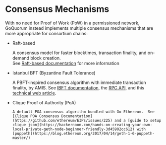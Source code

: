 # Consensus Mechanisms 

With no need for Proof of Work (PoW) in a permissioned network, GoQuorum instead implements multiple
consensus mechanisms that are more appropriate for consortium chains:  

* Raft-based
   
     A consensus model for faster blocktimes, transaction finality, and on-demand block creation.  
  See [Raft-based documentation](Raft.md) for more information

* Istanbul BFT (Byzantine Fault Tolerance)
    
     A PBFT-inspired consensus algorithm with immediate transaction finality, by AMIS.
    See [IBFT documentation](IBFT.md), the [RPC API](../../Reference/Consensus/IBFT-RPC-API.md),
    and this [technical web article](https://medium.com/getamis/istanbul-bft-ibft-c2758b7fe6ff). 

* Clique Proof of Authority (PoA)
     
      A default POA consensus algorithm bundled with Go Ethereum.  See [Clique POA Consensus Documentation](https://github.com/ethereum/EIPs/issues/225) and a [guide to setup clique json](https://hackernoon.com/hands-on-creating-your-own-local-private-geth-node-beginner-friendly-3d45902cc612) with [puppeth](https://blog.ethereum.org/2017/04/14/geth-1-6-puppeth-master/)
